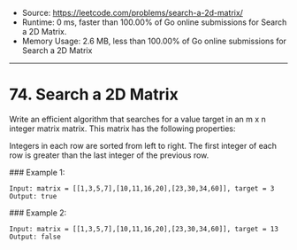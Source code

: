 - Source: https://leetcode.com/problems/search-a-2d-matrix/
- Runtime: 0 ms, faster than 100.00% of Go online submissions for Search a 2D Matrix.
- Memory Usage: 2.6 MB, less than 100.00% of Go online submissions for Search a 2D Matrix
--- 
# 74. Search a 2D Matrix


Write an efficient algorithm that searches for a value target in an m x n integer matrix matrix. This matrix has the following properties:

Integers in each row are sorted from left to right. The first integer of each row is greater than the last integer of the previous row.
 

### Example 1:

```
Input: matrix = [[1,3,5,7],[10,11,16,20],[23,30,34,60]], target = 3
Output: true
```


### Example 2:

```
Input: matrix = [[1,3,5,7],[10,11,16,20],[23,30,34,60]], target = 13
Output: false
```
